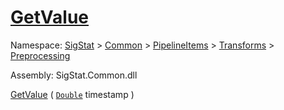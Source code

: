 # [GetValue](./IInterpolation-100663760.md)

Namespace: [SigStat]() > [Common](./../../../../README.md) > [PipelineItems]() > [Transforms]() > [Preprocessing](./../README.md)

Assembly: SigStat.Common.dll

[GetValue](./IInterpolation-100663760.md) ( [`Double`](https://docs.microsoft.com/en-us/dotnet/api/System.Double) timestamp )
